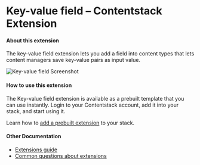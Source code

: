 # Key-value field – Contentstack Extension 

#### About this extension
The key-value field extension lets you add a field into content types that lets content managers save key-value pairs as input value.

![Key-value field Screenshot](https://images.contentstack.io/v3/assets/bltf2fb14dd3176c6f6/blta2bf462c06bace86/5b5095e5c66ad68c0bb129df/download)

#### How to use this extension
The Key-value field extension is available as a prebuilt template that you can use instantly. Login to your Contentstack account, add it into your stack, and start using it.  

Learn how to [add a prebuilt extension](http://www.contentstack.com/docs/guide/extensions/key-value-field-extension-setup-guide) to your stack.  

#### Other Documentation
- [Extensions guide](https://www.contentstack.com/docs/guide/extensions)
- [Common questions about extensions](https://www.contentstack.com/docs/faqs#extensions)
